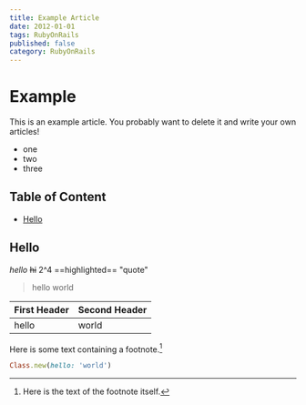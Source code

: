 ```yaml
---
title: Example Article
date: 2012-01-01
tags: RubyOnRails
published: false
category: RubyOnRails
---
```


# Example

This is an example article. You probably want to delete it and write your own articles!

- one
- two
- three

## Table of Content

- [Hello](#hello)

## Hello

_hello_
~~hi~~ 
2^4
==highlighted==
"quote" 
> hello world

| First Header | Second Header |
|--------------|---------------|
| hello        | world         |


Here is some text containing a footnote.[^somesamplefootnote]

[^somesamplefootnote]: Here is the text of the footnote itself.

```ruby
Class.new(hello: 'world')
```
